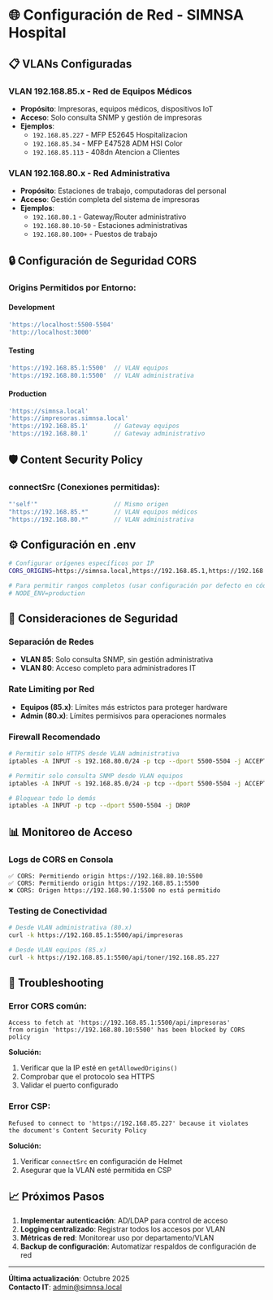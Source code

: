 # 🌐 Configuración de Red - SIMNSA Hospital

## 📋 VLANs Configuradas

### **VLAN 192.168.85.x - Red de Equipos Médicos**
- **Propósito**: Impresoras, equipos médicos, dispositivos IoT
- **Acceso**: Solo consulta SNMP y gestión de impresoras
- **Ejemplos**:
  - `192.168.85.227` - MFP E52645 Hospitalizacion
  - `192.168.85.34` - MFP E47528 ADM HSI Color
  - `192.168.85.113` - 408dn Atencion a Clientes

### **VLAN 192.168.80.x - Red Administrativa**
- **Propósito**: Estaciones de trabajo, computadoras del personal
- **Acceso**: Gestión completa del sistema de impresoras
- **Ejemplos**:
  - `192.168.80.1` - Gateway/Router administrativo
  - `192.168.80.10-50` - Estaciones administrativas
  - `192.168.80.100+` - Puestos de trabajo

## 🔒 Configuración de Seguridad CORS

### **Origins Permitidos por Entorno:**

#### **Development**
```javascript
'https://localhost:5500-5504'
'http://localhost:3000'
```

#### **Testing**
```javascript
'https://192.168.85.1:5500'  // VLAN equipos
'https://192.168.80.1:5500'  // VLAN administrativa
```

#### **Production**
```javascript
'https://simnsa.local'
'https://impresoras.simnsa.local'
'https://192.168.85.1'       // Gateway equipos
'https://192.168.80.1'       // Gateway administrativo
```

## 🛡️ Content Security Policy

### **connectSrc (Conexiones permitidas):**
```javascript
"'self'"                     // Mismo origen
"https://192.168.85.*"       // VLAN equipos médicos
"https://192.168.80.*"       // VLAN administrativa
```

## ⚙️ Configuración en .env

```bash
# Configurar orígenes específicos por IP
CORS_ORIGINS=https://simnsa.local,https://192.168.85.1,https://192.168.80.1,https://localhost:5501

# Para permitir rangos completos (usar configuración por defecto en código)
# NODE_ENV=production
```

## 🚨 Consideraciones de Seguridad

### **Separación de Redes**
- **VLAN 85**: Solo consulta SNMP, sin gestión administrativa
- **VLAN 80**: Acceso completo para administradores IT

### **Rate Limiting por Red**
- **Equipos (85.x)**: Límites más estrictos para proteger hardware
- **Admin (80.x)**: Límites permisivos para operaciones normales

### **Firewall Recomendado**
```bash
# Permitir solo HTTPS desde VLAN administrativa
iptables -A INPUT -s 192.168.80.0/24 -p tcp --dport 5500-5504 -j ACCEPT

# Permitir solo consulta SNMP desde VLAN equipos
iptables -A INPUT -s 192.168.85.0/24 -p tcp --dport 5500-5504 -j ACCEPT

# Bloquear todo lo demás
iptables -A INPUT -p tcp --dport 5500-5504 -j DROP
```

## 📊 Monitoreo de Acceso

### **Logs de CORS en Consola**
```
✅ CORS: Permitiendo origin https://192.168.80.10:5500
✅ CORS: Permitiendo origin https://192.168.85.1:5500
❌ CORS: Origen https://192.168.90.1:5500 no está permitido
```

### **Testing de Conectividad**
```bash
# Desde VLAN administrativa (80.x)
curl -k https://192.168.85.1:5500/api/impresoras

# Desde VLAN equipos (85.x)  
curl -k https://192.168.85.1:5500/api/toner/192.168.85.227
```

## 🔧 Troubleshooting

### **Error CORS común:**
```
Access to fetch at 'https://192.168.85.1:5500/api/impresoras' 
from origin 'https://192.168.80.10:5500' has been blocked by CORS policy
```

**Solución:**
1. Verificar que la IP esté en `getAllowedOrigins()`
2. Comprobar que el protocolo sea HTTPS
3. Validar el puerto configurado

### **Error CSP:**
```
Refused to connect to 'https://192.168.85.227' because it violates 
the document's Content Security Policy
```

**Solución:**
1. Verificar `connectSrc` en configuración de Helmet
2. Asegurar que la VLAN esté permitida en CSP

## 📈 Próximos Pasos

1. **Implementar autenticación**: AD/LDAP para control de acceso
2. **Logging centralizado**: Registrar todos los accesos por VLAN
3. **Métricas de red**: Monitorear uso por departamento/VLAN
4. **Backup de configuración**: Automatizar respaldos de configuración de red

---
**Última actualización**: Octubre 2025  
**Contacto IT**: admin@simnsa.local